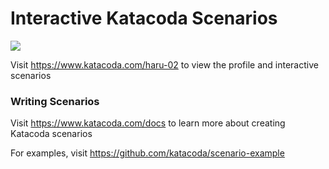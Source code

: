 # Interactive Katacoda Scenarios

[![](http://shields.katacoda.com/katacoda/haru-02/count.svg)](https://www.katacoda.com/haru-02 "Get your profile on Katacoda.com")

Visit https://www.katacoda.com/haru-02 to view the profile and interactive scenarios

### Writing Scenarios
Visit https://www.katacoda.com/docs to learn more about creating Katacoda scenarios

For examples, visit https://github.com/katacoda/scenario-example
